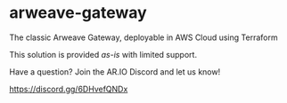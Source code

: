 # arweave-gateway
The classic Arweave Gateway, deployable in AWS Cloud using Terraform

This solution is provided *as-is* with limited support.

Have a question?  Join the AR.IO Discord and let us know!

https://discord.gg/6DHvefQNDx

